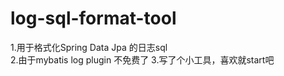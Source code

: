 # log-sql-format-tool
1.用于格式化Spring Data Jpa 的日志sql  
2.由于mybatis log plugin 不免费了
3.写了个小工具，喜欢就start吧
